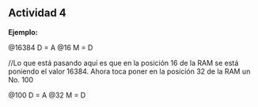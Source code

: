 ## Actividad 4

**Ejemplo:**

@16384
D = A
@16
M = D

//Lo que está pasando aquí es que en la posición 16 de la RAM se está poniendo el valor 16384. Ahora toca poner en la posición 32 de la RAM un No. 100

@100
D = A
@32
M = D